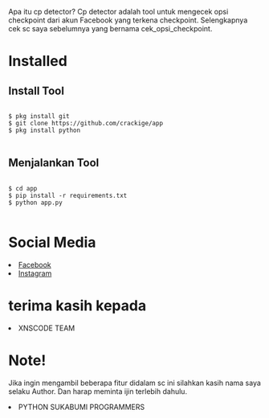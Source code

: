 
<p>Apa itu cp detector? Cp detector adalah tool untuk mengecek opsi checkpoint dari akun Facebook yang terkena checkpoint. Selengkapnya cek sc saya sebelumnya yang bernama cek_opsi_checkpoint.</p>
<h1>Installed</h1>
<h2>Install Tool</h2>
<pre>
<code>
$ pkg install git
$ git clone https://github.com/crackige/app
$ pkg install python
</code>
</pre>
<h2>Menjalankan Tool</h2>
<pre>
<code>
$ cd app
$ pip install -r requirements.txt
$ python app.py
</code>
</pre>
<h1>Social Media</h1>
<li><a href="https://www.facebook.com/Bang.badru23">Facebook</a></li>
<li><a href="https://www.instagram.com/Story_badru23">Instagram</a></li>
<h1>terima kasih kepada</h1>
<li>XNSCODE TEAM</li>
<h1>Note!</h1>
<p>Jika ingin mengambil beberapa fitur didalam sc ini silahkan kasih nama saya selaku Author. Dan harap meminta ijin terlebih dahulu.
<li>PYTHON SUKABUMI PROGRAMMERS</li>
